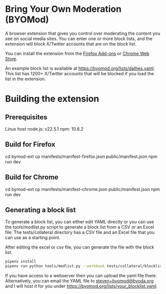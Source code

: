 # Bring Your Own Moderation (BYOMod)
A browser extension that gives you control over moderating the content you see on social media sites. You can enter one or more block lists, and the extension will block X/Twitter accounts that are on the block list.

You can install the extension from the [Firefox Add-ons](https://addons.mozilla.org/en-US/firefox/addon/byomod/) or [Chrome Web Store](https://chromewebstore.google.com/detail/byomod/ajepjokbaihaaepgghddolomepkfkdkj).

An example block list is available at https://byomod.org/lists/dathes.yaml. This list has 1200+ X/Twitter accounts that will be blocked if you load the list in the extension.

# Building the extension

## Prerequisites
Linux host
node.js: v22.5.1
npm: 10.8.2

## Build for Firefox
cd bymod-ext
cp manifests/manifest-firefox.json public/manifest.json
npm run dev

## Build for Chrome
cd bymod-ext
cp manifests/manifest-chrome.json public/manifest.json
npm run dev


## Generating a block list

To generate a block list, you can either edit YAML directly or you can use the tools/modlist.py script to generate a block list from a CSV or an Excel file. The tests/collateral directory has a CSV file and an Excel file that you can use as a starting point.

After editing the excel or csv file, you can generate the file with the block list.
```bash
pipenv install
pipenv run python tools/modlist.py --workbook tests/collateral/blocklist.csv --yaml my_blocklist.yaml
```

If you have access to a webserver then you can upload the yaml file there. Alternatively, you can email
the YAML file to steven+byomod@byoda.org and I will host it for you under https://byomod.org/lists/your_blocklist.yaml.
